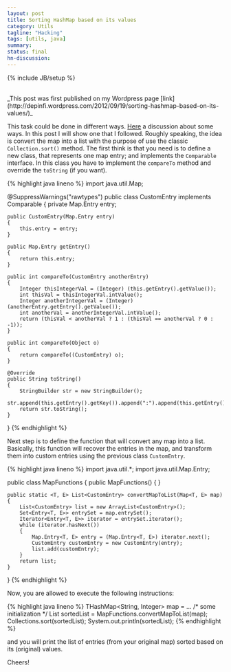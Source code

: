 ```yaml
---
layout: post
title: Sorting HashMap based on its values
category: Utils
tagline: "Hacking"
tags: [utils, java]
summary:
status: final
hn-discussion:
---
```


{% include JB/setup %}

<br />
_This post was first published on my Wordpress page [link](http://depinfi.wordpress.com/2012/09/19/sorting-hashmap-based-on-its-values/)_

This task could be done in different ways. [Here](http://www.theserverside.com/discussions/thread.tss?thread_id=29569) 
a discussion about some ways. In this post I will show one that I followed. Roughly speaking, the idea is convert the map 
into a list with the purpose of use the classic `Collection.sort()` method.
The first think is that you need is to define a new class, that represents one map entry; 
and implements the `Comparable` interface. In this class you have to implement the `compareTo` 
method and override the `toString` (if you want).

<!--more-->

{% highlight java lineno %}
import java.util.Map;
 
@SuppressWarnings("rawtypes")
public class CustomEntry implements Comparable
{
    private Map.Entry   entry;
 
    public CustomEntry(Map.Entry entry)
    {
        this.entry = entry;
    }
 
    public Map.Entry getEntry()
    {
        return this.entry;
    }
 
    public int compareTo(CustomEntry anotherEntry)
    {
        Integer thisIntegerVal = (Integer) (this.getEntry().getValue());
        int thisVal = thisIntegerVal.intValue();
        Integer anotherIntegerVal = (Integer) (anotherEntry.getEntry().getValue());
        int anotherVal = anotherIntegerVal.intValue();
        return (thisVal < anotherVal ? 1 : (thisVal == anotherVal ? 0 : -1));
    }
 
    public int compareTo(Object o)
    {
        return compareTo((CustomEntry) o);
    }
 
    @Override
    public String toString()
    {
        StringBuilder str = new StringBuilder();
        str.append(this.getEntry().getKey()).append(":").append(this.getEntry().getValue());
        return str.toString();
    }
}
{% endhighlight %}

Next step is to define the function that will convert any map into a list. Basically, 
this function will recover the entries in the map, and transform them into custom entries 
using the previous class `CustomEntry`.

{% highlight java lineno %}
import java.util.*;
import java.util.Map.Entry;
 
public class MapFunctions
{
    public MapFunctions()
    {
    }
 
    public static <T, E> List<CustomEntry> convertMapToList(Map<T, E> map)
    {
        List<CustomEntry> list = new ArrayList<CustomEntry>();
        Set<Entry<T, E>> entrySet = map.entrySet();
        Iterator<Entry<T, E>> iterator = entrySet.iterator();
        while (iterator.hasNext())
        {
            Map.Entry<T, E> entry = (Map.Entry<T, E>) iterator.next();
            CustomEntry customEntry = new CustomEntry(entry);
            list.add(customEntry);
        }
        return list;
    }
}
{% endhighlight %}

Now, you are allowed to execute the following instructions:

{% highlight java lineno %}
THashMap<String, Integer> map = ... /* some initialization */
List<CustomEntry> sortedList = MapFunctions.convertMapToList(map);
Collections.sort(sortedList);
System.out.println(sortedList);
{% endhighlight %}

and you will print the list of entries (from your original map) sorted based on its (original) values.

Cheers!

